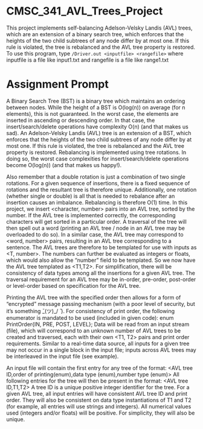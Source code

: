 # CMSC_341_AVL_Trees_Project
This project implements self-balancing Adelson-Velsky Landis (AVL) trees, which are an extension of a binary search tree, which enforces that the heights of the two child subtrees of any node differ by at most one. If this rule is violated, the tree is rebalanced and the AVL tree property is restored. To use this program, type `/Driver.out <inputfile> <rangefile>` where inputfile is a file like input1.txt and rangefile is a file like range1.txt

# Assignment Prompt
A Binary Search Tree (BST) is a binary tree which maintains an ordering between nodes. While the height of a BST is O(log(n)) on average (for n elements), this is not guaranteed. In the worst case, the elements are inserted in ascending or descending order. In that case, the insert/search/delete operations have complexity O(n) (and that makes us sad). An Adelson-Velsky Landis (AVL) tree is an extension of a BST, which enforces that the heights of the two child subtrees of any node differ by at most one. If this rule is violated, the tree is rebalanced and the AVL tree property is restored. Rebalancing is implemented using tree rotations. In doing so, the worst case complexities for insert/search/delete operations become O(log(n)) (and that makes us happy!). 

Also remember that a double rotation is just a combination of two single rotations. For a given sequence of insertions, there is a fixed sequence of rotations and the resultant tree is therefore unique. Additionally, one rotation (whether single or double) is all that is needed to rebalance after an insertion causes an imbalance. Rebalancing is therefore O(1) time. In this project, we insert <character, number> pairs into an AVL tree, sorted by the number. If the AVL tree is implemented correctly, the corresponding characters will get sorted in a particular order. A traversal of the tree will then spell out a word (printing an AVL tree / node in an AVL tree may be overloaded to do so). In a similar case, the AVL tree may correspond to <word, number> pairs, resulting in an AVL tree corresponding to a sentence. The AVL trees are therefore to be templated for use with inputs as <T, number>. The numbers can further be evaluated as integers or floats, which would also allow the “number” field to be templated. So we now have the AVL tree templated as <T1,T2>. For simplification, there will be consistency of data types among all the insertions for a given AVL tree. The traversal requirement for an AVL tree may be in-order, pre-order, post-order or level-order based on specification for the AVL tree.

Printing the AVL tree with the specified order then allows for a form of “encrypted” message passing mechanism (with a poor level of security, but it’s something  ̄\_(ツ)_/ ̄ ). For consistency of print order, the following enumerator is mandated to be used (included in given code): enum PrintOrder{IN, PRE, POST, LEVEL}; Data will be read from an input stream (file), which will correspond to an unknown number of AVL trees to be created and traversed, each with their own <T1, T2> pairs and print order requirements. Similar to a real-time data source, all inputs for a given tree may not occur in a single block in the input file; inputs across AVL trees may be interleaved in the input file (see example).

An input file will contain the first entry for any tree of the format:
<AVL tree ID,order of printing(enum),data type (enum),number type (enum)>
All following entries for the tree will then be present in the format:
  <AVL tree ID,T1,T2>
A tree ID is a unique positive integer identifier for the tree. For a given AVL tree, all input entries
will have consistent AVL tree ID and print order. They will also be consistent on data type
instantiations of T1 and T2 (for example, all entries will use strings and integers). All numerical
values used (integers and/or floats) will be positive. For simplicity, they will also be unique.
